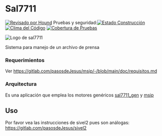# Sal7711

[![Revisado por Hound](https://img.shields.io/badge/Reviewed_by-Hound-8E64B0.svg)](https://houndci.com) Pruebas y seguridad:[![Estado Construcción](https://gitlab.com/pasosdeJesus/sal7711/badges/main/pipeline.svg)](https://gitlab.com/pasosdeJesus/sal7711/-/pipelines?page=1&scope=all&ref=main) [![Clima del Código](https://codeclimate.com/github/pasosdeJesus/sal7711/badges/gpa.svg)](https://codeclimate.com/github/pasosdeJesus/sal7711) [![Cobertura de Pruebas](https://codeclimate.com/github/pasosdeJesus/sal7711/badges/coverage.svg)](https://codeclimate.com/github/pasosdeJesus/sal7711)

![Logo de sal7711](https://gitlab.com/pasosdeJesus/sal7711_gen/-/raw/main/test/dummy/app/assets/images/logo.jpg)

Sistema para manejo de un archivo de prensa

### Requerimientos

Ver <https://gitlab.com/pasosdeJesus/msip/-/blob/main/doc/requisitos.md>

### Arquitectura

Es una aplicación que emplea los motores genéricos 
[sal7711_gen](https://gitlab.com/pasosdeJesus/sal7711_gen)
y  [msip](https://gitlab.com/pasosdeJesus/msip)


## Uso

Por favor vea las instrucciones de sivel2 pues son análogas:
<https://gitlab.com/pasosdeJesus/sivel2>

